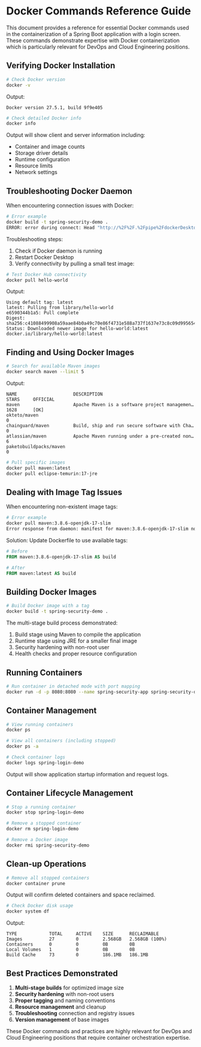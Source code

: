 # Docker Commands Reference Guide

This document provides a reference for essential Docker commands used in the containerization of a Spring Boot application with a login screen. These commands demonstrate expertise with Docker containerization which is particularly relevant for DevOps and Cloud Engineering positions.

## Verifying Docker Installation

```bash
# Check Docker version
docker -v
```
Output:
```
Docker version 27.5.1, build 9f9e405
```

```bash
# Check detailed Docker info
docker info
```
Output will show client and server information including:
- Container and image counts
- Storage driver details
- Runtime configuration
- Resource limits
- Network settings

## Troubleshooting Docker Daemon

When encountering connection issues with Docker:

```bash
# Error example
docker build -t spring-security-demo .
ERROR: error during connect: Head "http://%2F%2F.%2Fpipe%2FdockerDesktopLinuxEngine/_ping": open //./pipe/dockerDesktopLinuxEngine: The system cannot find the file specified.
```

Troubleshooting steps:
1. Check if Docker daemon is running
2. Restart Docker Desktop
3. Verify connectivity by pulling a small test image:

```bash
# Test Docker Hub connectivity
docker pull hello-world
```
Output:
```
Using default tag: latest
latest: Pulling from library/hello-world
e6590344b1a5: Pull complete
Digest: sha256:c41088499908a59aae84b0a49c70e86f4731e588a737f1637e73c8c09d995654
Status: Downloaded newer image for hello-world:latest
docker.io/library/hello-world:latest
```

## Finding and Using Docker Images

```bash
# Search for available Maven images
docker search maven --limit 5
```
Output:
```
NAME                     DESCRIPTION                                     STARS     OFFICIAL
maven                    Apache Maven is a software project managemen…   1628      [OK]
okteto/maven                                                             0
chainguard/maven         Build, ship and run secure software with Cha…   0
atlassian/maven          Apache Maven running under a pre-created non…   6
paketobuildpacks/maven                                                   0
```

```bash
# Pull specific images
docker pull maven:latest
docker pull eclipse-temurin:17-jre
```

## Dealing with Image Tag Issues

When encountering non-existent image tags:

```bash
# Error example
docker pull maven:3.8.6-openjdk-17-slim
Error response from daemon: manifest for maven:3.8.6-openjdk-17-slim not found: manifest unknown: manifest unknown
```

Solution: Update Dockerfile to use available tags:
```dockerfile
# Before
FROM maven:3.8.6-openjdk-17-slim AS build

# After
FROM maven:latest AS build
```

## Building Docker Images

```bash
# Build Docker image with a tag
docker build -t spring-security-demo .
```

The multi-stage build process demonstrated:
1. Build stage using Maven to compile the application
2. Runtime stage using JRE for a smaller final image
3. Security hardening with non-root user
4. Health checks and proper resource configuration

## Running Containers

```bash
# Run container in detached mode with port mapping
docker run -d -p 8080:8080 --name spring-security-app spring-security-demo
```

## Container Management

```bash
# View running containers
docker ps

# View all containers (including stopped)
docker ps -a
```

```bash
# Check container logs
docker logs spring-login-demo
```

Output will show application startup information and request logs.

## Container Lifecycle Management

```bash
# Stop a running container
docker stop spring-login-demo
```

```bash
# Remove a stopped container
docker rm spring-login-demo
```

```bash
# Remove a Docker image
docker rmi spring-security-demo
```

## Clean-up Operations

```bash
# Remove all stopped containers
docker container prune
```
Output will confirm deleted containers and space reclaimed.

```bash
# Check Docker disk usage
docker system df
```
Output:
```
TYPE            TOTAL     ACTIVE    SIZE      RECLAIMABLE
Images          27        0         2.568GB   2.568GB (100%)
Containers      0         0         0B        0B
Local Volumes   1         0         0B        0B
Build Cache     73        0         186.1MB   186.1MB
```

## Best Practices Demonstrated

1. **Multi-stage builds** for optimized image size
2. **Security hardening** with non-root users
3. **Proper tagging** and naming conventions
4. **Resource management** and cleanup
5. **Troubleshooting** connection and registry issues
6. **Version management** of base images

These Docker commands and practices are highly relevant for DevOps and Cloud Engineering positions that require container orchestration expertise.
